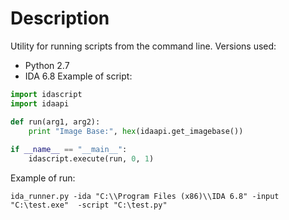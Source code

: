 # Description
Utility for running scripts from the command line.
Versions used:
- Python 2.7
- IDA 6.8
Example of script:
```python
import idascript
import idaapi

def run(arg1, arg2):
    print "Image Base:", hex(idaapi.get_imagebase())
        
if __name__ == "__main__":
    idascript.execute(run, 0, 1)
```
Example of run:
```
ida_runner.py -ida "C:\\Program Files (x86)\\IDA 6.8" -input "C:\test.exe"  -script "C:\test.py"
```
